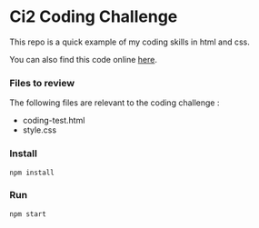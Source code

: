 # Ci2 Coding Challenge

This repo is a quick example of my coding skills in html and css.

You can also find this code online [here](ci2.mkhsu.com).

### Files to review

The following files are relevant to the coding challenge :

- coding-test.html
- style.css

### Install

```npm install```

### Run

```npm start```
